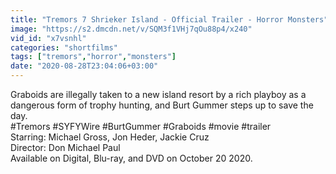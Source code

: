 ```yaml
---
title: "Tremors 7 Shrieker Island - Official Trailer - Horror Monsters"
image: "https://s2.dmcdn.net/v/SQM3f1VHj7qOu88p4/x240"
vid_id: "x7vsnhl"
categories: "shortfilms"
tags: ["tremors","horror","monsters"]
date: "2020-08-28T23:04:06+03:00"
---
```

Graboids are illegally taken to a new island resort by a rich playboy as a dangerous form of trophy hunting, and Burt Gummer steps up to save the day.  <br>#Tremors #SYFYWire #BurtGummer #Graboids #movie #trailer  <br>Starring: Michael Gross, Jon Heder, Jackie Cruz  <br>Director: Don Michael Paul  <br>Available on Digital, Blu-ray, and DVD on October 20 2020.  <br>
